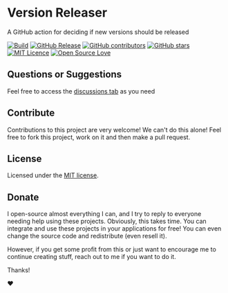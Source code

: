 # Version Releaser

A GitHub action for deciding if new versions should be released

[![Build](https://github.com/thiagodnf/version-monitor/actions/workflows/release.yml/badge.svg)](https://github.com/thiagodnf/version-monitor/actions/workflows/build.yml)
[![GitHub Release](https://img.shields.io/github/release/thiagodnf/version-monitor.svg)](https://github.com/thiagodnf/version-monitor/releases/latest)
[![GitHub contributors](https://img.shields.io/github/contributors/thiagodnf/version-monitor.svg)](https://github.com/thiagodnf/version-monitor/graphs/contributors)
[![GitHub stars](https://img.shields.io/github/stars/thiagodnf/version-monitor.svg)](https://github.com/thiagodnf/version-monitor)
[![MIT Licence](https://badges.frapsoft.com/os/mit/mit.svg?v=103)](https://opensource.org/licenses/mit-license.php)
[![Open Source Love](https://badges.frapsoft.com/os/v1/open-source.svg?v=103)](https://github.com/ellerbrock/open-source-badges/)


## Questions or Suggestions

Feel free to access the <a href="../../discussions">discussions tab</a> as you need

## Contribute

Contributions to this project are very welcome! We can't do this alone! Feel free to fork this project, work on it and then make a pull request.

## License

Licensed under the [MIT license](LICENSE).

## Donate

I open-source almost everything I can, and I try to reply to everyone needing help using these projects. Obviously, this takes time. You can integrate and use these projects in your applications for free! You can even change the source code and redistribute (even resell it).

However, if you get some profit from this or just want to encourage me to continue creating stuff, reach out to me if you want to do it.

Thanks!

❤️